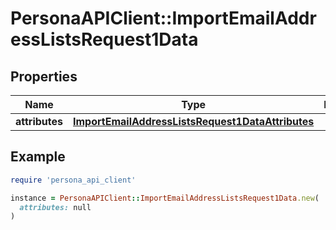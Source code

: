 # PersonaAPIClient::ImportEmailAddressListsRequest1Data

## Properties

| Name | Type | Description | Notes |
| ---- | ---- | ----------- | ----- |
| **attributes** | [**ImportEmailAddressListsRequest1DataAttributes**](ImportEmailAddressListsRequest1DataAttributes.md) |  |  |

## Example

```ruby
require 'persona_api_client'

instance = PersonaAPIClient::ImportEmailAddressListsRequest1Data.new(
  attributes: null
)
```

